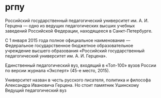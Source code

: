# ргпу
Российский государственный педагогический университет им. А. И. Герцена — одно из ведущих педагогических высших учебных заведений Российской Федерации, находящееся в Санкт-Петербурге.

С 1 января 2015 года полное официальное наименование — Федеральное государственное бюджетное образовательное учреждение высшего образования «Российский государственный педагогический университет им. А. И. Герцена».

Единственный педагогический вуз, входящий в «Топ-100» вузов России по версии журнала «Эксперт» (45-е место, 2015).

Университет назван в честь русского писателя, политика и философа Александра Ивановича Герцена.
Но стоит памятник Ушинскому 
Ведущий педагогический вуз
